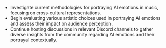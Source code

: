- Investigate current methodologies for portraying AI emotions in music, focusing on cross-cultural representations.
- Begin evaluating various artistic choices used in portraying AI emotions and assess their impact on audience perception.
- Continue hosting discussions in relevant Discord channels to gather diverse insights from the community regarding AI emotions and their portrayal contextually.